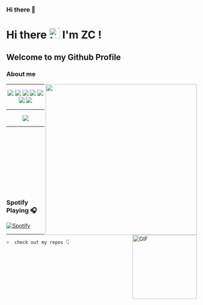 ### Hi there 👋

# Hi there <img src="https://user-images.githubusercontent.com/1303154/88677602-1635ba80-d120-11ea-84d8-d263ba5fc3c0.gif" width="28px" alt="hi"> I'm ZC !
## Welcome to my Github Profile 

### About me 

<img align='right' src="https://media.giphy.com/media/l0HlTy9x8FZo0XO1i/giphy.gif" width="400">



---
<p align="center">
<img src="https://img.shields.io/badge/Python-FFD43B?style=for-the-badge&logo=python&logoColor=darkblue"> 
<img src="https://img.shields.io/badge/HTML5-E34F26?style=for-the-badge&logo=html5&logoColor=white" />
<img src="https://img.shields.io/badge/CSS3-1572B6?style=for-the-badge&logo=css3&logoColor=white" />
<img src="https://img.shields.io/badge/Git-F05032?style=for-the-badge&logo=git&logoColor=white">
<img src="https://img.shields.io/badge/Sass-CC6699?style=for-the-badge&logo=sass&logoColor=white">
<img src="https://img.shields.io/badge/npm-CB3837?style=for-the-badge&logo=npm&logoColor=white">
<img src="https://img.shields.io/badge/Markdown-000000?style=for-the-badge&logo=markdown&logoColor=white">


</p>


---
<p align="center">
<img src="https://img.shields.io/badge/INSTAGRAM-black?logo=instagram&link=https%3A%2F%2Fwww.instagram.com%2F_zhen_cong%3Futm_source%3Dqr%26r%3Dnametag" />    
</p>   

---


```zsh













```
<img align="right" alt="GIF" height="170px" src="https://media.giphy.com/media/J5B1Y8QZnzXXbLQIBu/giphy.gif" />

### Spotify Playing 🎧
[![Spotify](https://novatorem-kyzbk7wxl-bardiesel.vercel.app/api/spotify)]([https://open.spotify.com/playlist/37i9dQZF1F0sijgNaJdgit?si=2b238b42a44b4e70])

----




```zsh
>  check out my repos 👇
```
